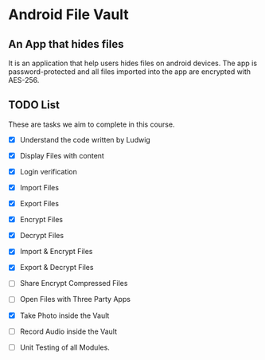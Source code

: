 # Android File Vault
## An App that hides files
It is an application that help users hides files on android devices. The app is password-protected and all files imported into the app are encrypted with AES-256.


## TODO List
These are tasks we aim to complete in this course.
- [X] Understand the code written by Ludwig
- [X] Display Files with content
- [X] Login verification
- [X] Import Files
- [X] Export Files
- [X] Encrypt Files
- [X] Decrypt Files
- [X] Import & Encrypt Files
- [X] Export & Decrypt Files
- [ ] Share Encrypt Compressed Files
- [ ] Open Files with Three Party Apps
- [X] Take Photo inside the Vault
- [ ] Record Audio inside the Vault
- [ ] Unit Testing of all Modules.


